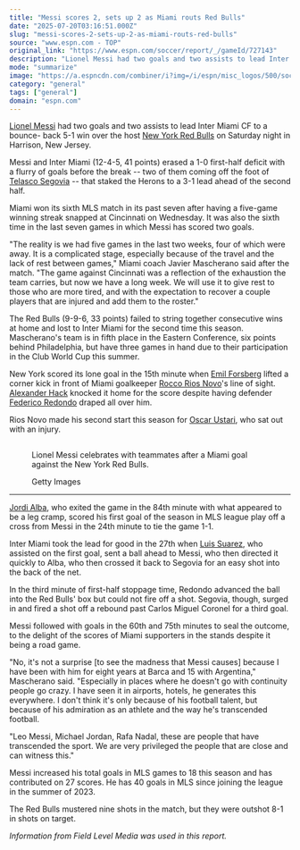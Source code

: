 ```yaml
---
title: "Messi scores 2, sets up 2 as Miami routs Red Bulls"
date: "2025-07-20T03:16:51.000Z"
slug: "messi-scores-2-sets-up-2-as-miami-routs-red-bulls"
source: "www.espn.com - TOP"
original_link: "https://www.espn.com/soccer/report/_/gameId/727143"
description: "Lionel Messi had two goals and two assists to lead Inter Miami CF to a bounce- back 5-1 win over the host New York Red Bulls on Saturday night in Harrison, New Jersey."
mode: "summarize"
image: "https://a.espncdn.com/combiner/i?img=/i/espn/misc_logos/500/soccer.png"
category: "general"
tags: ["general"]
domain: "espn.com"
---
```

<div id="readability-page-1" class="page"><div><p><a href="http://www.espn.com/soccer/player/_/id/45843/Lionel-Messi">Lionel Messi</a> had two goals and two assists to lead Inter Miami CF to a bounce- back 5-1 win over the host <a href="http://www.espn.com/soccer/team/_/id/190">New York Red Bulls</a> on Saturday night in Harrison, New Jersey.</p><p>Messi and Inter Miami (12-4-5, 41 points) erased a 1-0 first-half deficit with a flurry of goals before the break -- two of them coming off the foot of <a href="http://www.espn.com/soccer/player/_/id/315594/Telasco-Segovia">Telasco Segovia</a> -- that staked the Herons to a 3-1 lead ahead of the second half.</p><p>Miami won its sixth MLS match in its past seven after having a five-game winning streak snapped at Cincinnati on Wednesday. It was also the sixth time in the last seven games in which Messi has scored two goals.</p><p>"The reality is we had five games in the last two weeks, four of which were away. It is a complicated stage, especially because of the travel and the lack of rest between games," Miami coach Javier Mascherano said after the match. "The game against Cincinnati was a reflection of the exhaustion the team carries, but now we have a long week. We will use it to give rest to those who are more tired, and with the expectation to recover a couple players that are injured and add them to the roster."</p><p>The Red Bulls (9-9-6, 33 points) failed to string together consecutive wins at home and lost to Inter Miami for the second time this season. Mascherano's team is in fifth place in the Eastern Conference, six points behind Philadelphia, but have three games in hand due to their participation in the Club World Cup this summer.</p><p>New York scored its lone goal in the 15th minute when <a href="http://www.espn.com/soccer/player/_/id/148641/Emil-Forsberg">Emil Forsberg</a> lifted a corner kick in front of Miami goalkeeper <a href="http://www.espn.com/soccer/player/_/id/297047/Rocco-R%C3%ADos-Novo">Rocco Rios Novo</a>'s line of sight. <a href="http://www.espn.com/soccer/player/_/id/227054/Alexander-Hack">Alexander Hack</a>&nbsp;knocked it home for the score despite having defender <a href="http://www.espn.com/soccer/player/_/id/318181/Federico-Redondo">Federico Redondo</a> draped all over him.</p><p>Rios Novo made his second start this season for <a href="http://www.espn.com/soccer/player/_/id/102985/Oscar-Ustari">Oscar Ustari</a>, who sat out with an injury.</p><section id=""><figure><p><img alt="Lionel Messi celebrates with teammates after a Miami goal against the New York Red Bulls." data-mptype="image" src="data:image/gif;base64,R0lGODlhAQABAIAAAAAAAP///yH5BAEAAAAALAAAAAABAAEAAAIBRAA7"></p><figcaption>Lionel Messi celebrates with teammates after a Miami goal against the New York Red Bulls.</figcaption><div><p><span>Getty Images</span></p></div></figure><hr></section><p><a href="http://www.espn.com/soccer/player/_/id/121021/Jordi-Alba">Jordi Alba</a>, who exited the game in the 84th minute with what appeared to be a leg cramp, scored his first goal of the season in MLS league play off a cross from Messi in the 24th minute to tie the game 1-1.</p><p>Inter Miami took the lead for good in the 27th when <a href="http://www.espn.com/soccer/player/_/id/125088/Luis-Su%C3%A1rez">Luis Suarez</a>, who assisted on the first goal, sent a ball ahead to Messi, who then directed it quickly to Alba, who then crossed it back to Segovia for an easy shot into the back of the net.</p><p>In the third minute of first-half stoppage time, Redondo advanced the ball into the Red Bulls' box but could not fire off a shot. Segovia, though, surged in and fired a shot off a rebound past Carlos Miguel Coronel for a third goal.</p><p>Messi followed with goals in the 60th and 75th minutes to seal the outcome, to the delight of the scores of Miami supporters in the stands despite it being a road game.</p><p>"No, it's not a surprise [to see the madness that Messi causes] because I have been with him for eight years at Barca and 15 with Argentina," Mascherano said. "Especially in places where he doesn't go with continuity people go crazy. I have seen it in airports, hotels, he generates this everywhere. I don't think it's only because of his football talent, but because of his admiration as an athlete and the way he's transcended football.</p><p>"Leo Messi, Michael Jordan, Rafa Nadal, these are people that have transcended the sport. We are very privileged the people that are close and can witness this."</p><p>Messi increased his total goals in MLS games to 18 this season and has contributed on 27 scores. He has 40 goals in MLS since joining the league in the summer of 2023.</p><p>The Red Bulls mustered nine shots in the match, but they were outshot 8-1 in shots on target.</p><p><em>Information from Field Level Media was used in this report.</em></p></div></div>